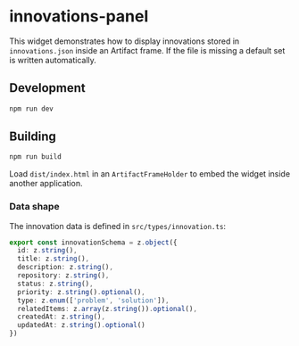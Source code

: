 # innovations-panel

This widget demonstrates how to display innovations stored in `innovations.json` inside an Artifact frame. If the file is missing a default set is written automatically.

## Development

```bash
npm run dev
```

## Building

```bash
npm run build
```

Load `dist/index.html` in an `ArtifactFrameHolder` to embed the widget inside another application.

### Data shape

The innovation data is defined in `src/types/innovation.ts`:

```ts
export const innovationSchema = z.object({
  id: z.string(),
  title: z.string(),
  description: z.string(),
  repository: z.string(),
  status: z.string(),
  priority: z.string().optional(),
  type: z.enum(['problem', 'solution']),
  relatedItems: z.array(z.string()).optional(),
  createdAt: z.string(),
  updatedAt: z.string().optional()
})
```
